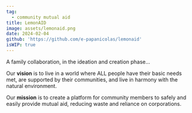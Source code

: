 ```yaml
---
tag:
  - community mutual aid
title: LemonAID
image: assets/lemonaid.png
date: 2024-02-04
github: 'https://github.com/e-papanicolas/lemonaid'
isWIP: true
---
```


A family collaboration, in the ideation and creation phase...

Our **vision** is to live in a world where ALL people have their basic needs met, are supported by their communities, and live in harmony with the natural environment.

Our **mission** is to create a platform for community members to safely and easily provide mutual aid, reducing waste and reliance on corporations.
